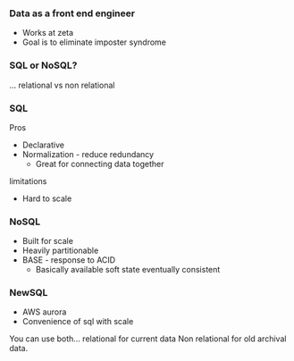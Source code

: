 
### Data as a front end engineer

- Works at zeta
- Goal is to eliminate imposter syndrome

### SQL or NoSQL?

… relational vs non relational

### SQL

Pros

- Declarative
- Normalization - reduce redundancy
    - Great for connecting data together

limitations

- Hard to scale

### NoSQL

- Built for scale
- Heavily partitionable
- BASE - response to ACID
    - Basically available soft state eventually consistent
    

### NewSQL

- AWS aurora
- Convenience of sql with scale

You can use both… relational for current data Non relational for old archival data.